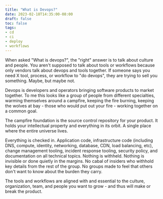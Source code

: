 ```yaml
---
title: "What is Devops?"
date: 2023-02-18T14:35:00-08:00
draft: false
toc: false
tags: 
- cd
- ci
- deploy
- workflows
---
```


When asked "What is devops?", the "right" answer is to talk about culture and people. You aren't supposed to talk about tools or workflows because only vendors talk about devops and tools together. If someone says you need X tool, process, or workflow to "do devops", they are trying to sell you something. Maybe, but maybe not. 

Devops is developers and operators bringing software products to market together. To me this looks like a group of people from different specialties, warming themselves around a campfire, keeping the fire burning, keeping the wolves at bay - those who would put out your fire - working together on a common goal. 

The campfire foundation is the source control repository for your product. It holds your intellectual property and everything in its orbit. A single place where the entire universe lives. 

Everything is checked in. Application code, infrastructure code (including DNS, compute, identity, networking, database, CDN, load balancing, etc), change management tooling, incident response tooling, security policy, and documentation on all technical topics. Nothing is withheld. Nothing is invisible or done quietly in the margins. No cabal of insiders who withhold key details from the rest of the group. No groups made to feel that others don't want to know about the burden they carry.

The tools and workflows are aligned with and essential to the culture, organization, team, and people you want to grow - and thus will make or break the product.